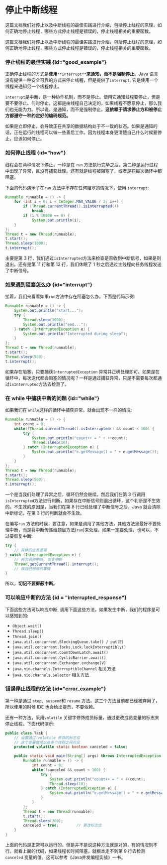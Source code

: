 # 停止中断线程

这篇文档我们对停止以及中断线程的最佳实践进行介绍，包括停止线程的原理，如何正确地停止线程，哪些方式停止线程是错误的，停止线程相关的重要函数。

这篇文档我们对停止以及中断线程的最佳实践进行介绍，包括停止线程的原理，如何正确地停止线程，哪些方式停止线程是错误的，停止线程相关的重要函数。

### 停止线程的最佳实践 {id="good_example"}

正确停止线程的方式是**使用**`**interrupt**`**来通知，而不是强制停止**。Java 语言没有提供一种安全可靠的方式来停止线程，但是提供了`interrupt`, 它是使用一个线程来通知另一个线程停止。

`interrupt`是中断，是一种协作机制，而不是停止。使用它通知线程要停止，但是要不要停止、何时停止，这都是由线程自己决定的，如果线程不愿意停止，那么我们也无能为力。所以说，是通知，而不是强制停止。**这依赖于请求停止方和被停止方都遵守一种约定好的编码规范。**

如果是立即停止，会导致正在共享的数据结构处于不一致的状态。如果是通知的话，正在运行的线程可以做一些善后工作。因为线程本身更清楚自己什么时候要停止，应该如何停止。

### 如何停止线程 {id="how"}

线程会在两种情况下停止，一种是在 `run` 方法执行完毕之后，第二种是运行过程中出现了异常，且没有捕获处理。还有就是线程被阻塞了，或者是在每次循环中都阻塞。

下面的代码演示了在`run` 方法中不存在任何阻塞的情况下，使用 `interrupt`:

```java
Runnable runnable = () -> {
    for (int i = 0; i < Integer.MAX_VALUE / 2; i++) {
        if (Thread.currentThread().isInterrupted()) 
            break;
        if (i % 10000 == 0) {
            System.out.println(i);
    }
};
Thread t = new Thread(runnable);
t.start();
Thread.sleep(1000);
t.interrupt();
```

主要是第 3 行，我们通过`isInterrupted`方法来检查是否收到中断信号，如果是则退出。还有是第 11 行和第 12 行，我们休眠了 1 秒之后通过主线程向任务线程发送了中断信号。

### 如果遇到阻塞怎么办 {id="interrupt"}

接着，我们来看看如果`run`方法中存在阻塞怎么办，下面是代码示例:

```java
Runnable runnable = () -> {
	System.out.println("start...");
	try {
		Thread.sleep(1000);
		System.out.println("end...");
	} catch (InterruptedException e) {
		System.out.println("Interrupted during sleep");
	}
};
Thread t = new Thread(runnable);
t.start();
Thread.sleep(500);
t.interrupt();
```

如果存在阻塞，只要捕获`InterruptedException` 异常并正确处理即可。如果是在循环中，每次迭代都会阻塞的情况呢？一样是通过捕获异常，只是不需要每次都通过`isInterrupted`方法去检测了。

### 在 while 中捕获中断的问题 {id="while"}

如果我们在 `while`这样的循环中捕获异常，就会出现不一样的情况:

```java
Runnable runnable = () -> {
	int count = 0;
	while(!Thread.currentThread().isInterrupted() && count < 100) {
    	try {
    		System.out.println("count++ = " + ++count);
    		Thread.sleep(10);
    	} catch (InterruptedException e) {
    		System.out.println("e.getMessage() = " + e.getMessage());
    	}
	}
};
Thread t = new Thread(runnable);
t.start();
Thread.sleep(500);
t.interrupt();
```

一个是当我们处理了异常之后，循环仍然会继续。然后我们在第 3 行调用`isInterrupted`方法进行判断，如果存在中断信号则退出循环，这个判断是不生效的。不生效的原因是，当我们在第 8 行已经处理了中断信号之后，Java 就会清除中断标记，在第 3 行的判断就会不生效。

在编写`run` 方法的时候，要注意，如果是调用了其他方法，其他方法里最好不要处理中断，而是将中断传递给顶层方法(`run`)来处理。如果一定要处理，也可以，不过要恢复中断:

```java
try {
	// 具体的业务逻辑
} catch (InterruptedException e) {
    // 再次调用中断, 恢复中断
    Thread.getCurrentThread().interrupt();
	// 做自己想做的事情
}
```

所以，**切记不要屏蔽中断**。

### 可以响应中断的方法 {id = "interrupted_response"}

下面这些方法可以响应中断, 调用下面这些方法，如果发生中断，我们的程序是可以感知到的:

- `Object.wait()`
- `Thread.sleep()`
- `Thread.join()`
- `java.util.concurrent.BlockingQueue.take() / put(E)`
- `java.util.concurrent.locks.Lock.lockInterruptibly()`
- `java.util.concurrent.CountDownLatch.await()`
- `java.util.concurrent.CyclicBarrier.await()`
- `java.util.concurrent.Exchanger.exchange(V)`
- `java.nio.channels.InterruptibleChannel` 相关方法
- `java.nio.channels.Selector` 相关方法

### 错误停止线程的方法 {id="error_example"}

第一种是通过 `stop`、`suspend`和 `resume` 方法。这三个方法目前都已经被弃用了，所以使用的时候 IDE 也会给出提示，不要依赖。

还有一种方法，采用`volatile` 关键字修饰成员标量，通过更改成员变量的标志来停止线程。下面代码演示:

```java
public class Task {
	// 设置通过 volatile 修饰的标志位
    // 这个变量就可以在多个线程之间可见
    protected volatile static boolean canceled = false;

    public static void main(String[] args) throws InterruptedException {
        Runnable runnable = () -> {
            int count = 0;
            while(!canceled && count < 100) {
                try {
                    System.out.println("count++ = " + ++count);
                    Thread.sleep(10);
                } catch (InterruptedException e) {
                    System.out.println("e.getMessage() = " + e.getMessage());
                }
            }
        };
        Thread t = new Thread(runnable);
        t.start();
        Thread.sleep(300);
        canceled = true;		// 更改标志位
    }
}
```

上面的代码是正常可以运行的。但是并不是说这种方法就是对的，有的情况则不行。就看上面的代码，如果线程长时间阻塞，就根本走不到第 9 行去检测 `canceled` 变量的值。这可以参考《Java并发编程实战》一书。